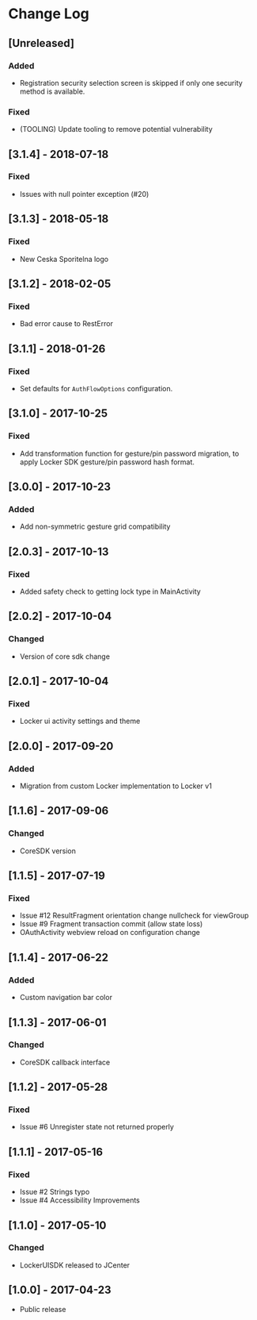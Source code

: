 # Change Log

## [Unreleased]

### Added
- Registration security selection screen is skipped if only one security method is available.

### Fixed
- (TOOLING) Update tooling to remove potential vulnerability

## [3.1.4] - 2018-07-18

### Fixed
- Issues with null pointer exception (#20)

## [3.1.3] - 2018-05-18

### Fixed
- New Ceska Sporitelna logo

## [3.1.2] - 2018-02-05

### Fixed
- Bad error cause to RestError

## [3.1.1] - 2018-01-26

### Fixed
- Set defaults for `AuthFlowOptions` configuration.

## [3.1.0] - 2017-10-25

### Fixed
- Add transformation function for gesture/pin password migration, to apply Locker SDK gesture/pin password hash format.

## [3.0.0] - 2017-10-23

### Added
- Add non-symmetric gesture grid compatibility

## [2.0.3] - 2017-10-13

### Fixed
- Added safety check to getting lock type in MainActivity

## [2.0.2] - 2017-10-04

### Changed
- Version of core sdk change

## [2.0.1] - 2017-10-04

### Fixed
- Locker ui activity settings and theme

## [2.0.0] - 2017-09-20

### Added
- Migration from custom Locker implementation to Locker v1

## [1.1.6] - 2017-09-06

### Changed
- CoreSDK version

## [1.1.5] - 2017-07-19

### Fixed
- Issue #12 ResultFragment orientation change nullcheck for viewGroup
- Issue #9 Fragment transaction commit (allow state loss)
- OAuthActivity webview reload on configuration change

## [1.1.4] - 2017-06-22

### Added
- Custom navigation bar color

## [1.1.3] - 2017-06-01

### Changed

- CoreSDK callback interface

## [1.1.2] - 2017-05-28

### Fixed
- Issue #6 Unregister state not returned properly

## [1.1.1] - 2017-05-16

### Fixed

- Issue #2 Strings typo
- Issue #4 Accessibility Improvements

## [1.1.0] - 2017-05-10

### Changed

- LockerUISDK released to JCenter

## [1.0.0] - 2017-04-23

- Public release

